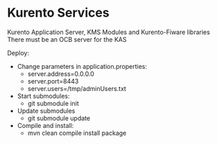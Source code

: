 # Kurento Services
Kurento Application Server, KMS Modules and Kurento-Fiware libraries
There must be an OCB server for the KAS

Deploy:

- Change parameters in application.properties:
  - server.address=0.0.0.0
  - server.port=8443
  - server.users=/tmp/adminUsers.txt
- Start submodules:
  - git submodule init
- Update submodules
	- git submodule update
- Compile and install:
	- mvn clean compile install package
